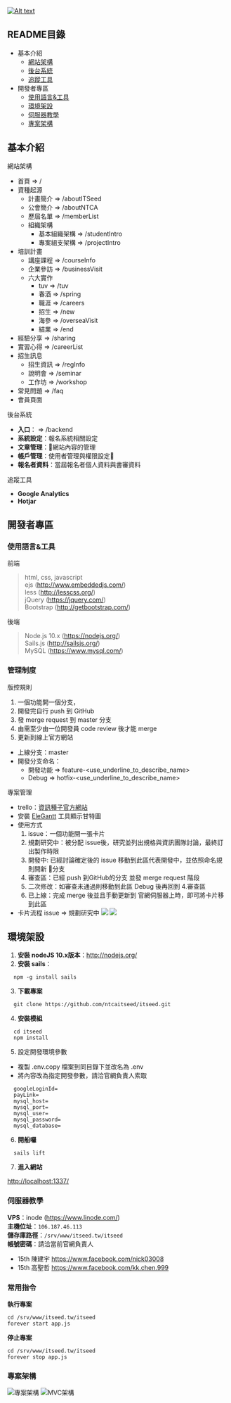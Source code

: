 [![Alt text](/assets/images/doc/view15th.png)
](http://www.itseed.tw)

## README目錄
* 基本介紹
  * [網站架構](#structure)
  * [後台系統](#backend)
  * [追蹤工具](#analytics)
* 開發者專區
  * [使用語言&工具](#tool)
  * [環境架設](#environment)
  * [伺服器教學](#server)
  * [專案架構](#system_content)

## 基本介紹

<a name="structure"></a>
網站架構
* 首頁 => /
* 資種起源 
  * 計畫簡介 => /aboutITSeed
  * 公會簡介 => /aboutNTCA
  * 歷屆名單 => /memberList
  * 組織架構 
    * 基本組織架構 => /studentIntro
    * 專案組支架構 => /projectIntro
* 培訓計畫
  * 講座課程 => /courseInfo
  * 企業參訪 => /businessVisit
  * 六大實作
    * tuv => /tuv
    * 春酒 => /spring
    * 職涯 => /careers
    * 招生 => /new
    * 海參 => /overseaVisit
    * 結業 => /end
* 經驗分享 => /sharing
* 實習心得 => /careerList
* 招生訊息
  * 招生資訊 => /regInfo
  * 說明會 => /seminar
  * 工作坊 => /workshop
* 常見問題 => /faq
* 會員頁面

<a name="backend"></a>
後台系統

* **入口**： => /backend
* **系統設定**：報名系統相關設定
* **文章管理**：網站內容的管理
* **帳戶管理**：使用者管理與權限設定
* **報名者資料**：當屆報名者個人資料與書審資料


<a name="analytics"></a>
追蹤工具
* **Google Analytics**
* **Hotjar**

## 開發者專區

<a name="tool"></a>

### 使用語言&工具

前端
> html, css, javascript  
   ejs (http://www.embeddedjs.com/)   
   less (http://lesscss.org/)   
   jQuery (https://jquery.com/)   
   Bootstrap (http://getbootstrap.com/)

後端
> Node.js 10.x (https://nodejs.org/)   
  Sails.js (http://sailsjs.org/)   
  MySQL (https://www.mysql.com/)

### 管理制度
版控規則  
1. 一個功能開一個分支，
2. 開發完自行 push 到 GitHub
3. 發 merge request 到 master 分支
4. 由需至少由一位開發員 code review 後才能 merge
5. 更新到線上官方網站

* 上線分支：master
* 開發分支命名：
  * 開發功能 => feature-<use_underline_to_describe_name>
  * Debug   => hotfix-<use_underline_to_describe_name>


專案管理

* trello：[資訊種子官方網站](https://trello.com/b/IGv87eCD/%E8%B3%87%E8%A8%8A%E7%A8%AE%E5%AD%90%E5%AE%98%E7%B6%B2%E5%9C%98%E9%9A%8A)
![]()
* 安裝 [EleGantt](https://elegantt.com/?ref=share) 工具顯示甘特圖
* 使用方式
  1. issue：一個功能開一張卡片
  2. 規劃研究中：被分配 issue後，研究並列出規格與資訊團隊討論，最終訂出製作時限
  3. 開發中: 已經討論確定後的 issue 移動到此區代表開發中，並依照命名規則開新 分支
  4. 審查區：已經 push 到GitHub的分支 並發 merge request 階段
  5. 二次修改：如審查未通過則移動到此區 Debug 後再回到 4.審查區
  6. 已上線：完成 merge 後並且手動更新到 官網伺服器上時，即可將卡片移到此區
* 卡片流程
issue => 規劃研究中
![](/assets/images/doc/EleGantt.png)
![](/assets/images/doc/trello.png)


<a name="environment"></a>
## 環境架設

1. **安裝 nodeJS 10.x版本**：http://nodejs.org/
2. **安裝 sails**：
```
  npm -g install sails
```
3. **下載專案**
```
  git clone https://github.com/ntcaitseed/itseed.git
```
4. **安裝模組**
```
  cd itseed
  npm install
```
5. 設定開發環境參數
- 複製 .env.copy 檔案到同目錄下並改名為 .env
- 將內容改為指定開發參數，請洽官網負責人索取

```
  googleLoginId=
  payLink=
  mysql_host= 
  mysql_port= 
  mysql_user= 
  mysql_password= 
  mysql_database=  
```

6. **開船囉**
```
  sails lift
```

7. **進入網站**

  [http://localhost:1337/](http://localhost:1337/)

<a name="server"></a>
### 伺服器教學

**VPS**：inode (https://www.linode.com/)  
**主機位址**：`106.187.46.113`  
**儲存庫路徑**：`/srv/www/itseed.tw/itseed`  
**帳號密碼**：請洽當前官網負責人 
* 15th 陳建宇 https://www.facebook.com/nick03008
* 15th 高聖哲 https://www.facebook.com/kk.chen.999

### 常用指令
**執行專案**

```
cd /srv/www/itseed.tw/itseed
forever start app.js
```
**停止專案**
```
cd /srv/www/itseed.tw/itseed
forever stop app.js
```

### 專案架構
<a name="system_content"></a>
![專案架構](/assets/images/doc/system_content.png)
![MVC架構](/assets/images/doc/MVC.png)

